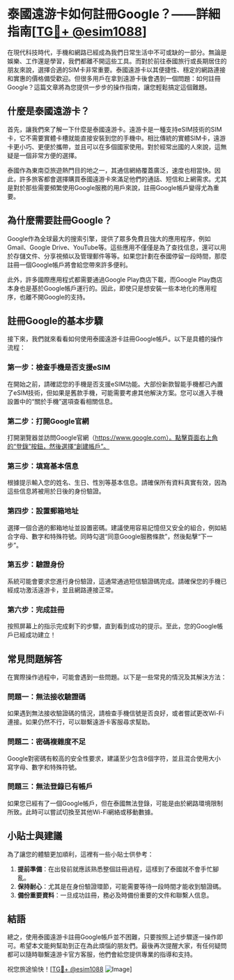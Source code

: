 # 泰國遠游卡如何註冊Google？——詳細指南[[TG💪+ @esim1088](https://t.me/s/esim1088)]

在現代科技時代，手機和網路已經成為我們日常生活中不可或缺的一部分。無論是娛樂、工作還是學習，我們都離不開這些工具。而對於前往泰國旅行或長期居住的朋友來說，選擇合適的SIM卡非常重要。泰國遠游卡以其便捷性、穩定的網路連接和實惠的價格備受歡迎。但很多用戶在拿到遠游卡後會遇到一個問題：如何註冊Google？這篇文章將為您提供一步步的操作指南，讓您輕鬆搞定這個難題。

## 什麼是泰國遠游卡？

首先，讓我們來了解一下什麼是泰國遠游卡。遠游卡是一種支持eSIM技術的SIM卡，它不需要實體卡槽就能直接安裝到您的手機中。相比傳統的實體SIM卡，遠游卡更小巧、更便於攜帶，並且可以在多個國家使用。對於經常出國的人來說，這無疑是一個非常方便的選擇。

泰國作為東南亞旅遊熱門目的地之一，其通信網絡覆蓋廣泛，速度也相當快。因此，許多旅客都會選擇購買泰國遠游卡來滿足他們的通話、短信和上網需求。尤其是對於那些需要頻繁使用Google服務的用戶來說，註冊Google帳戶變得尤為重要。

## 為什麼需要註冊Google？

Google作為全球最大的搜索引擎，提供了眾多免費且強大的應用程序，例如Gmail、Google Drive、YouTube等。這些應用不僅僅是為了查找信息，還可以用於存儲文件、分享視頻以及管理郵件等等。如果您計劃在泰國停留一段時間，那麼註冊一個Google帳戶將會給您帶來許多便利。

此外，許多國際應用程式都需要通過Google Play商店下載，而Google Play商店本身也是基於Google帳戶運行的。因此，即使只是想安裝一些本地化的應用程序，也離不開Google的支持。

## 註冊Google的基本步驟

接下來，我們就來看看如何使用泰國遠游卡註冊Google帳戶。以下是具體的操作流程：

### 第一步：檢查手機是否支援eSIM

在開始之前，請確認您的手機是否支援eSIM功能。大部份新款智能手機都已內置了eSIM技術，但如果是舊款手機，可能需要考慮其他解決方案。您可以進入手機設置中的“關於手機”選項查看相關信息。

### 第二步：打開Google官網

打開瀏覽器並訪問Google官網（https://www.google.com）。點擊頁面右上角的“登錄”按鈕，然後選擇“創建帳戶”。

### 第三步：填寫基本信息

根據提示輸入您的姓名、生日、性別等基本信息。請確保所有資料真實有效，因為這些信息將被用於日後的身份驗證。

### 第四步：設置郵箱地址

選擇一個合適的郵箱地址並設置密碼。建議使用容易記憶但又安全的組合，例如結合字母、數字和特殊符號。同時勾選“同意Google服務條款”，然後點擊“下一步”。

### 第五步：驗證身份

系統可能會要求您進行身份驗證，這通常通過短信驗證碼完成。請確保您的手機已經成功激活遠游卡，並且網路連接正常。

### 第六步：完成註冊

按照屏幕上的指示完成剩下的步驟，直到看到成功的提示。至此，您的Google帳戶已經成功建立！

## 常見問題解答

在實際操作過程中，可能會遇到一些問題。以下是一些常見的情況及其解決方法：

### 問題一：無法接收驗證碼

如果遇到無法接收驗證碼的情況，請檢查手機信號是否良好，或者嘗試更改Wi-Fi連接。如果仍然不行，可以聯繫遠游卡客服尋求幫助。

### 問題二：密碼複雜度不足

Google對密碼有較高的安全性要求，建議至少包含8個字符，並且混合使用大小寫字母、數字和特殊符號。

### 問題三：無法登錄已有帳戶

如果您已經有了一個Google帳戶，但在泰國無法登錄，可能是由於網路環境限制所致。此時可以嘗試切換至其他Wi-Fi網絡或移動數據。

## 小貼士與建議

為了讓您的體驗更加順利，這裡有一些小貼士供參考：

1. **提前準備**：在出發前就應該熟悉整個註冊過程，這樣到了泰國就不會手忙腳亂。
2. **保持耐心**：尤其是在身份驗證環節，可能需要等待一段時間才能收到驗證碼。
3. **備份重要資料**：一旦成功註冊，務必及時備份重要的文件和聯繫人信息。

## 結語

總之，使用泰國遠游卡註冊Google帳戶並不困難，只要按照上述步驟逐一操作即可。希望本文能夠幫助到正在為此煩惱的朋友們。最後再次提醒大家，有任何疑問都可以隨時聯繫遠游卡官方客服，他們會給您提供專業的指導和支持。

祝您旅途愉快！[[TG💪+ @esim1088](https://t.me/s/esim1088) ![Image](https://i.postimg.cc/4NQfJmqS/Snipaste-2025-05-13-00-14-12.png)]